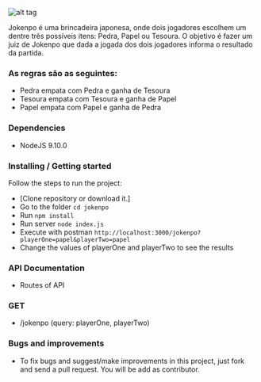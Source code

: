![alt tag](https://raw.github.com/renansiravegna/juizdejokenpo/master/images/jokenpo.png)

Jokenpo é uma brincadeira japonesa, onde dois jogadores escolhem um dentre três possíveis itens: Pedra, Papel ou Tesoura. O objetivo é fazer um juiz de Jokenpo que dada a jogada dos dois jogadores informa o resultado da partida.

### As regras são as seguintes:

- Pedra empata com Pedra e ganha de Tesoura
- Tesoura empata com Tesoura e ganha de Papel
- Papel empata com Papel e ganha de Pedra

### Dependencies

- NodeJS 9.10.0

### Installing / Getting started

Follow the steps to run the project:

- [Clone repository or download it.]
- Go to the folder `cd jokenpo`
- Run `npm install`
- Run server `node index.js`
- Execute with postman `http://localhost:3000/jokenpo?playerOne=papel&playerTwo=papel`
- Change the values of playerOne and playerTwo to see the results

### API Documentation
- Routes of API

### GET
- /jokenpo (query: playerOne, playerTwo)

### Bugs and improvements
- To fix bugs and suggest/make improvements in this project, just fork and send a pull request. You will be add as contributor.


